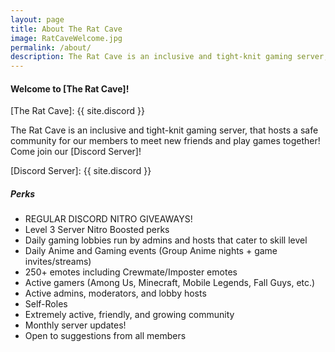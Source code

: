 ```yaml
---
layout: page
title: About The Rat Cave
image: RatCaveWelcome.jpg
permalink: /about/
description: The Rat Cave is an inclusive and tight-knit gaming server, that hosts a safe community for our members to meet new friends and play games together!
---
```


#### Welcome to [The Rat Cave]! ####
[The Rat Cave]: {{ site.discord }}

The Rat Cave is an inclusive and tight-knit gaming server, that hosts a safe community for our members to meet new friends and play games together!  
Come join our [Discord Server]!  

[Discord Server]: {{ site.discord }}  

##### Perks #####
- REGULAR DISCORD NITRO GIVEAWAYS!
- Level 3 Server Nitro Boosted perks
- Daily gaming lobbies run by admins and hosts that cater to skill level
- Daily Anime and Gaming events (Group Anime nights + game invites/streams)
- 250+ emotes including Crewmate/Imposter emotes
- Active gamers (Among Us, Minecraft, Mobile Legends, Fall Guys, etc.)
- Active admins, moderators, and lobby hosts
- Self-Roles
- Extremely active, friendly, and growing community
- Monthly server updates!
- Open to suggestions from all members

